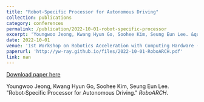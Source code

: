 ```yaml
---
title: "Robot‑Specific Processor for Autonomous Driving"
collection: publications
category: conferences
permalink: /publication/2022-10-01-robot-specific-processor
excerpt: 'Youngwoo Jeong, Kwang Hyun Go, Soohee Kim, Seung Eun Lee. &quot;Robot‑Specific Processor for Autonomous Driving.&quot; <i>RoboARCH</i>.'
date: 2022-10-01
venue: '1st Workshop on Robotics Acceleration with Computing Hardware (Co-located with the IEEE/ACM International Symposium on Microarchitecture (MICRO))'
paperurl: 'http://yw-ray.github.io/files/2022-10-01-RoboARCH.pdf'
link: nan
---
```


<a href='http://yw-ray.github.io/files/2022-10-01-RoboARCH.pdf'>Download paper here</a>

Youngwoo Jeong, Kwang Hyun Go, Soohee Kim, Seung Eun Lee. &quot;Robot‑Specific Processor for Autonomous Driving.&quot; <i>RoboARCH</i>.
